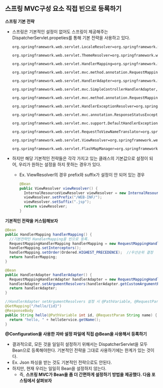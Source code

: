 ##  스프링 MVC구성 요소 직접 빈으로 등록하기

**스프링 기본 전략**

- 스프링은 기본적인 설정이 없어도 스프링이 제공해주는 DispatcherServlet.propeties를 통해 기본 전략을 사용하고 있다.

  ~~~properties
  org.springframework.web.servlet.LocaleResolver=org.springframework.web.servlet.i18n.AcceptHeaderLocaleResolver
  
  org.springframework.web.servlet.ThemeResolver=org.springframework.web.servlet.theme.FixedThemeResolver
  
  org.springframework.web.servlet.HandlerMapping=org.springframework.web.servlet.handler.BeanNameUrlHandlerMapping,\
  	org.springframework.web.servlet.mvc.method.annotation.RequestMappingHandlerMapping
  
  org.springframework.web.servlet.HandlerAdapter=org.springframework.web.servlet.mvc.HttpRequestHandlerAdapter,\
  	org.springframework.web.servlet.mvc.SimpleControllerHandlerAdapter,\
  	org.springframework.web.servlet.mvc.method.annotation.RequestMappingHandlerAdapter
  
  org.springframework.web.servlet.HandlerExceptionResolver=org.springframework.web.servlet.mvc.method.annotation.ExceptionHandlerExceptionResolver,\
  	org.springframework.web.servlet.mvc.annotation.ResponseStatusExceptionResolver,\
  	org.springframework.web.servlet.mvc.support.DefaultHandlerExceptionResolver
  
  org.springframework.web.servlet.RequestToViewNameTranslator=org.springframework.web.servlet.view.DefaultRequestToViewNameTranslator
  
  org.springframework.web.servlet.ViewResolver=org.springframework.web.servlet.view.InternalResourceViewResolver
  
  org.springframework.web.servlet.FlashMapManager=org.springframework.web.servlet.support.SessionFlashMapManager
  ~~~

- 하지만 해당 기본적인 전략들은 각각 가지고 있는 클래스의 기본값으로 설정이 되어, 우리가 원하는 설정을 하지 못하는 경우가 있다.

  - Ex. ViewResolver의 경우 prefix와 suffix가 설정이 안 되어 있는 경우

    ~~~java
    @Bean
    public ViewResolver viewResolver() {
      InternalResourceViewResolver viewResolver = new InternalResourceViewResolver();
      viewResolver.setPrefix("/WEB-INF/");
      viewResolver.setSuffix(".jsp");
      return viewResolver;
    }
    ~~~

    

**기본적인 전략을 커스텀해보자**

~~~java
@Bean
public HandlerMapping handlerMapping() {
  //기본전략인 HandlerMapping을 빈으로 등록.
  RequestMappingHandlerMapping handlerMapping = new RequestMappingHandlerMapping();
  handlerMapping.setInterceptors();
  handlerMapping.setOrder(Ordered.HIGHEST_PRECEDENCE);	//우선순위 결정
  return handlerMapping;
}

@Bean
public HandlerAdapter handlerAdapter() {
  RequestMappingHandlerAdapter handlerAdapter = new RequestMappingHandlerAdapter();
  handlerAdapter.setArgumentResolvers(handlerAdapter.getCustomArgumentResolvers());	//메소드 파라미터에 넣을 것들을 설정할 수 있다.
  return handlerAdapter;
}
~~~

~~~java
//HandlerAdapter setArgumentResolvers 설정 시 @PathVariable, @RequestParam, @ModelAttribute.. 사용 가능
@GetMapping("/hello/{id}")
@ResponseBody
public String hello(@PathVariable int id, @RequestParam String name) {
  return "hello, " + helloService.getName();
}
~~~



**@Configuration을 사용한 자바 설정 파일에 직접 @Bean을 사용해서 등록하기**

- 결과적으로, 모든 것을 일일히 설정하기 위해서는 DispatcherServlet을 모두 Bean으로 등록해야한다. 기본적인 전략을 그대로 사용하기에는 한계가 있는 것이다.
- Ex. Json 파싱을 받는 것도 기본적인 전략으로도 안된다.
- 하지만, 현재 우리는 일일히 Bean을 설정하지 않는다.
  - 즉, **스프링 MVC가 Bean을 좀 더 간편하게 설정하기 방법을 제공했다. 다음 포스팅에서 살펴보자** 


